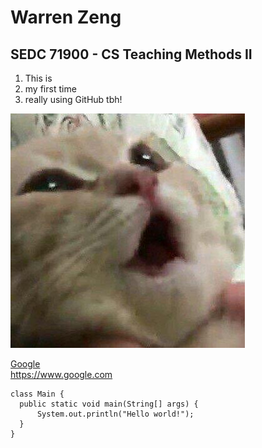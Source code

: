 
# Warren Zeng
## SEDC 71900 - CS Teaching Methods II

1. This is
2. my first time
3. really using GitHub tbh!

[cat]: https://github.com/hunter-teacher-cert/methods-work-warrenzeng15/blob/08197820df2ae57175328ffa26c1b1cfc5ffb0f7/cat.jpg "Cat"
![alt text][cat]


[Google](https://www.google.com)  
https://www.google.com

```
class Main {
  public static void main(String[] args) {
      System.out.println("Hello world!");
  }
}
```


